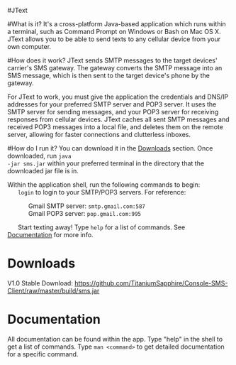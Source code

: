 #JText

#What is it?
It's a cross-platform Java-based application which runs within a terminal, such as Command Prompt on Windows or Bash on Mac OS X. JText allows you to be able to send texts to any cellular device from your own computer.

#How does it work?
JText sends SMTP messages to the target devices' carrier's SMS gateway. The gateway converts the SMTP message into an SMS message, which is then sent to the target device's phone by the gateway.

For JText to work, you must give the application the credentials and DNS/IP addresses for your preferred SMTP server and POP3 server. It uses the SMTP server for sending messages, and your POP3 server for receiving responses from cellular devices. JText caches all sent SMTP messages and received POP3 messages into a local file, and deletes them on the remote server, allowing for faster connections and clutterless inboxes. 

#How do I run it?
You can download it in the [Downloads](#downloads) section. Once downloaded, run <code>java -jar sms.jar</code> within your preferred terminal in the directory that the downloaded jar file is in.

Within the application shell, run the following commands to begin:<br/>
&nbsp;&nbsp;&nbsp;&nbsp;&nbsp;&nbsp;<code>login</code> to login to your SMTP/POP3 servers. For reference:

&nbsp;&nbsp;&nbsp;&nbsp;&nbsp;&nbsp;&nbsp;&nbsp;&nbsp;&nbsp;&nbsp;&nbsp;Gmail SMTP server: <code>smtp.gmail.com:587</code><br/>
&nbsp;&nbsp;&nbsp;&nbsp;&nbsp;&nbsp;&nbsp;&nbsp;&nbsp;&nbsp;&nbsp;&nbsp;Gmail POP3 server: <code>pop.gmail.com:995</code>

&nbsp;&nbsp;&nbsp;&nbsp;&nbsp;&nbsp;Start texting away! Type <code>help</code> for a list of commands. See [Documentation](#documentation) for more info.

# Downloads
V1.0 Stable Download: https://github.com/TitaniumSapphire/Console-SMS-Client/raw/master/build/sms.jar

# Documentation
All documentation can be found within the app. Type "help" in the shell to get a list of commands. Type <code>man \<command\></code> to get detailed documentation for a specific command.
